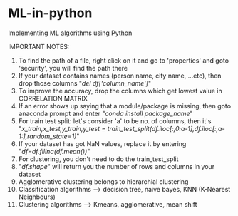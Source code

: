 # ML-in-python
Implementing ML algorithms using Python


IMPORTANT NOTES:

1. To find the path of a file, right click on it and go to 'properties' and goto 'security', you will find the path there
2. If your dataset contains names (person name, city name, ...etc), then drop those columns "*del df['column_name']*"
3. To improve the accuracy, drop the columns which get lowest value in CORRELATION MATRIX
4. If an error shows up saying that a module/package is missing, then goto anaconda prompt and enter "*conda install package_name*"
5. For train test split:
    let's consider 'a' to be no. of columns, then it's 
    "*x_train,x_test,y_train,y_test = train_test_split(df.iloc[:,0:a-1],df.iloc[:,a-1:],random_state=1)*"
6. If your dataset has got NaN values, replace it by entering
    "*df=df.fillna(df.mean())*"
7. For clustering, you don't need to do the train_test_split
8. "*df.shape*" will return you the number of rows and columns in your dataset
9. Agglomerative clustering belongs to hierarchial clustering
10. Classification algorithms --> decision tree, naive bayes, KNN (K-Nearest Neighbours)
11. Clustering algorithms --> Kmeans, agglomerative, mean shift 
